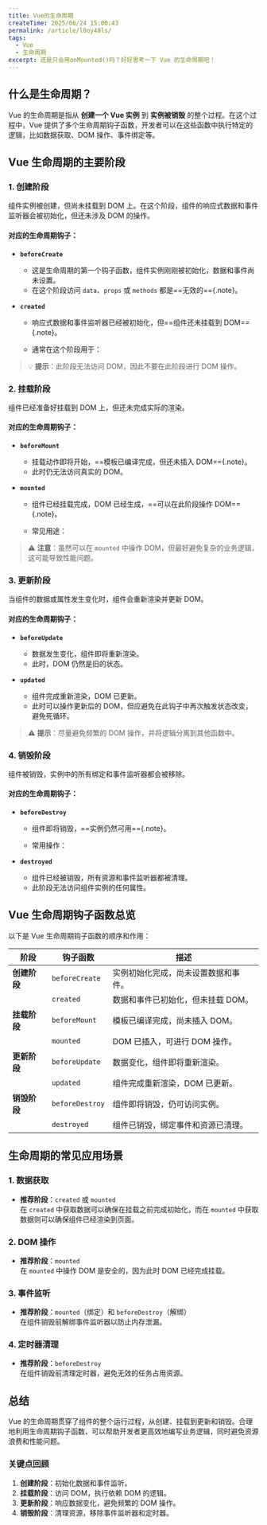 ```yaml
---
title: Vue的生命周期
createTime: 2025/06/24 15:00:43
permalink: /article/l0oy48ls/
tags:
  - Vue
  - 生命周期
excerpt: 还是只会用onMounted()吗？好好思考一下 Vue 的生命周期吧！
---
```

## 什么是生命周期？

Vue 的生命周期是指从 **创建一个 Vue 实例** 到 **实例被销毁** 的整个过程。在这个过程中，Vue 提供了多个生命周期钩子函数，开发者可以在这些函数中执行特定的逻辑，比如数据获取、DOM 操作、事件绑定等。

## Vue 生命周期的主要阶段

### 1. **创建阶段**
组件实例被创建，但尚未挂载到 DOM 上。在这个阶段，组件的响应式数据和事件监听器会被初始化，但还未涉及 DOM 的操作。

#### 对应的生命周期钩子：
- **`beforeCreate`**  
  - 这是生命周期的第一个钩子函数，组件实例刚刚被初始化，数据和事件尚未设置。
  - 在这个阶段访问 `data`、`props` 或 `methods` 都是==无效的=={.note}。

- **`created`**  
  - 响应式数据和事件监听器已经被初始化，但==组件还未挂载到 DOM=={.note}。
  - 通常在这个阶段用于：
  
    <Badge text="初始化数据" type="tip"/>
  
    <Badge text="获取异步数据" type="warning"/>

    <Badge text="设置定时器" type="danger"/>

> 💡 **提示**：此阶段无法访问 DOM，因此不要在此阶段进行 DOM 操作。

### 2. **挂载阶段**
组件已经准备好挂载到 DOM 上，但还未完成实际的渲染。

#### 对应的生命周期钩子：
- **`beforeMount`**  
  - 挂载动作即将开始，==模板已编译完成，但还未插入 DOM=={.note}。
  - 此时仍无法访问真实的 DOM。

- **`mounted`**  
  - 组件已经挂载完成，DOM 已经生成，==可以在此阶段操作 DOM=={.note}。
  - 常见用途：
  
    <Badge text="执行依赖 DOM 的操作" type="tip"/>

    <Badge text="绑定第三方插件（如图表库）" type="warning"/>


> ⚠️ **注意**：虽然可以在 `mounted` 中操作 DOM，但最好避免复杂的业务逻辑，这可能导致性能问题。

### 3. **更新阶段**
当组件的数据或属性发生变化时，组件会重新渲染并更新 DOM。

#### 对应的生命周期钩子：
- **`beforeUpdate`**  
  - 数据发生变化，组件即将重新渲染。
  - 此时，DOM 仍然是旧的状态。

- **`updated`**  
  - 组件完成重新渲染，DOM 已更新。
  - 此时可以操作更新后的 DOM，但应避免在此钩子中再次触发状态改变，避免死循环。

> ⚠️ **提示**：尽量避免频繁的 DOM 操作，并将逻辑分离到其他函数中。

### 4. **销毁阶段**
组件被销毁，实例中的所有绑定和事件监听器都会被移除。

#### 对应的生命周期钩子：
- **`beforeDestroy`**  
  - 组件即将销毁，==实例仍然可用=={.note}。
  - 常用操作：

    <Badge text="清除定时器" type="danger"/>

    <Badge text="解绑事件监听器" type="warning"/>

- **`destroyed`**  
  - 组件已经被销毁，所有资源和事件监听器都被清理。
  - 此阶段无法访问组件实例的任何属性。

## Vue 生命周期钩子函数总览

以下是 Vue 生命周期钩子函数的顺序和作用：

| 阶段             | 钩子函数        | 描述                                              |
|------------------|----------------|--------------------------------------------------|
| **创建阶段**      | `beforeCreate` | 实例初始化完成，尚未设置数据和事件。              |
|                  | `created`      | 数据和事件已初始化，但未挂载 DOM。                |
| **挂载阶段**      | `beforeMount`  | 模板已编译完成，尚未插入 DOM。                    |
|                  | `mounted`      | DOM 已插入，可进行 DOM 操作。                     |
| **更新阶段**      | `beforeUpdate` | 数据变化，组件即将重新渲染。                      |
|                  | `updated`      | 组件完成重新渲染，DOM 已更新。                    |
| **销毁阶段**      | `beforeDestroy`| 组件即将销毁，仍可访问实例。                      |
|                  | `destroyed`    | 组件已销毁，绑定事件和资源已清理。                |


## 生命周期的常见应用场景

### 1. **数据获取**
- **推荐阶段**：`created` 或 `mounted`  
  在 `created` 中获取数据可以确保在挂载之前完成初始化，而在 `mounted` 中获取数据则可以确保组件已经渲染到页面。

### 2. **DOM 操作**
- **推荐阶段**：`mounted`  
  在 `mounted` 中操作 DOM 是安全的，因为此时 DOM 已经完成挂载。

### 3. **事件监听**
- **推荐阶段**：`mounted`（绑定）和 `beforeDestroy`（解绑）  
  在组件销毁前解绑事件监听器以防止内存泄漏。

### 4. **定时器清理**
- **推荐阶段**：`beforeDestroy`  
  在组件销毁前清理定时器，避免无效的任务占用资源。

## 总结

Vue 的生命周期贯穿了组件的整个运行过程，从创建、挂载到更新和销毁。合理地利用生命周期钩子函数，可以帮助开发者更高效地编写业务逻辑，同时避免资源浪费和性能问题。

### **关键点回顾**
1. **创建阶段**：初始化数据和事件监听。
2. **挂载阶段**：访问 DOM，执行依赖 DOM 的逻辑。
3. **更新阶段**：响应数据变化，避免频繁的 DOM 操作。
4. **销毁阶段**：清理资源，移除事件监听器和定时器。
